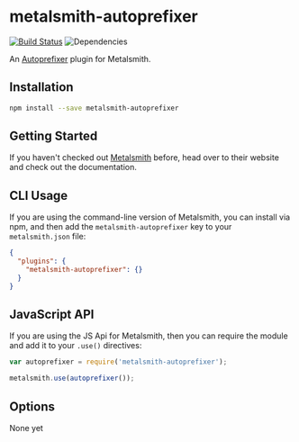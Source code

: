 metalsmith-autoprefixer
===============

[![Build Status](https://travis-ci.org/esundahl/metalsmith-autoprefixer.svg?branch=master)](https://travis-ci.org/esundahl/metalsmith-autoprefixer)
![Dependencies](https://david-dm.org/esundahl/metalsmith-autoprefixer.png)

An [Autoprefixer](https://github.com/ai/autoprefixer) plugin for Metalsmith.

## Installation

```sh
npm install --save metalsmith-autoprefixer
```

## Getting Started

If you haven't checked out [Metalsmith](http://metalsmith.io/) before, head over to their website and check out the
documentation.

## CLI Usage

If you are using the command-line version of Metalsmith, you can install via npm, and then add the
`metalsmith-autoprefixer` key to your `metalsmith.json` file:

```json
{
  "plugins": {
    "metalsmith-autoprefixer": {}
  }
}
```

## JavaScript API

If you are using the JS Api for Metalsmith, then you can require the module and add it to your
`.use()` directives:

```js
var autoprefixer = require('metalsmith-autoprefixer');

metalsmith.use(autoprefixer());
```

## Options

None yet
